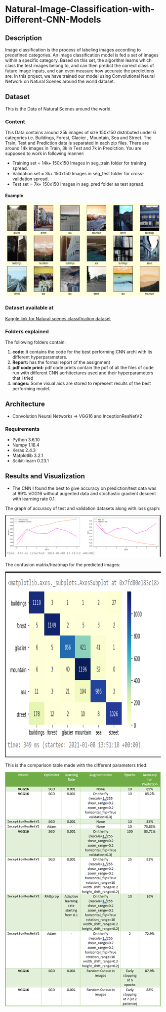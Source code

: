 # Natural-Image-Classification-with-Different-CNN-Models

## Description
Image classification is the process of labeling images according to predefined categories. An image classification model is fed a set of 
images within a specific category. Based on this set, the algorithm learns which class the test images belong to, and can then predict the
correct class of future image inputs, and can even measure how accurate the predictions are. In this project, we have trained our model 
using Convolutional Neural Network on Natural Scenes around the world dataset.

## Dataset
This is the Data of Natural Scenes around the world.

### Content
This Data contains around 25k images of size 150x150 distributed under 6 categories
i.e. Buildings, Forest, Glacier , Mountain, Sea and Street.
The Train, Test and Prediction data is separated in each zip files. There are around 14k images in
Train, 3k in Test and 7k in Prediction.
You are supposed to work in following manner:
* Training set = 14k+ 150x150 Images in seg_train folder for training spread.
* Validation set = 3k+ 150x150 Images in seg_test folder for cross-validation spread.
* Test set = 7k+ 150x150 Images in seg_pred folder as test spread.
#### Example
<img src="https://github.com/A-Janj/Natural-Image-Classification-with-Different-CNN-Models/blob/main/Images/train%20images%20WA.PNG" width="800" height="300">

### Dataset available at
<a href="https://www.kaggle.com/puneet6060/intel-image-classification/version/2">Kaggle link for Natural scenes classification dataset</a>

### Folders explained
The following folders contain:
1. **code:** it contains the code for the best performing CNN archi with its different hyperparameters.
2. **Report:** has the formal report of the assignment
3. **pdf code print:** pdf code prints contain the pdf of all the files of code run with different CNN acrhitectures used and their hyperparameters that I tried
4. **images:** Some visual aids are stored to represent results of the best performing model.


## Architecture
* Convolution Neural Networks => VGG16 and InceptionResNetV2

### Requirements
* Python 3.6.10  
* Numpy 1.18.4   
* Keras 2.4.3
* Matplotlib 3.2.1
* Scikit-learn 0.23.1


## Results and Visualization
* The CNN I found the best to give accuracy on prediction/test data was at 89% VGG16 without augented data and stochastic gradient descent with learning rate 0.1.

The graph of accuracy of test and validation datasets along with loss graph:

<img src="https://github.com/A-Janj/Natural-Image-Classification-with-Different-CNN-Models/blob/main/Images/both%20accuracy%20loss.PNG">

The confusion matrix/heatmap for the predicted images:

<img src="https://github.com/A-Janj/Natural-Image-Classification-with-Different-CNN-Models/blob/main/Images/heatmap.PNG" width="600" height="600">

This is the comparison table made with the different parameters tried:

<img src="https://github.com/A-Janj/Natural-Image-Classification-with-Different-CNN-Models/blob/main/Images/Comparison%20Table.png">
       
